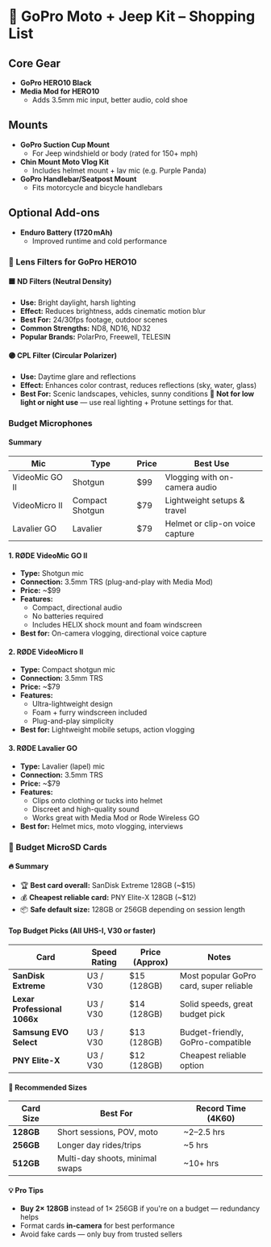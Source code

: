 # 🛒 GoPro Moto + Jeep Kit – Shopping List

## Core Gear
- **GoPro HERO10 Black**
- **Media Mod for HERO10**  
  - Adds 3.5mm mic input, better audio, cold shoe

## Mounts
- **GoPro Suction Cup Mount**
  - For Jeep windshield or body (rated for 150+ mph)
- **Chin Mount Moto Vlog Kit**
  - Includes helmet mount + lav mic (e.g. Purple Panda)
- **GoPro Handlebar/Seatpost Mount**
  - Fits motorcycle and bicycle handlebars

## Optional Add-ons
- **Enduro Battery (1720 mAh)**
  - Improved runtime and cold performance

### 🎥 Lens Filters for GoPro HERO10

#### 🟦 ND Filters (Neutral Density)
- **Use:** Bright daylight, harsh lighting
- **Effect:** Reduces brightness, adds cinematic motion blur
- **Best For:** 24/30fps footage, outdoor scenes
- **Common Strengths:** ND8, ND16, ND32
- **Popular Brands:** PolarPro, Freewell, TELESIN

#### 🟣 CPL Filter (Circular Polarizer)
- **Use:** Daytime glare and reflections
- **Effect:** Enhances color contrast, reduces reflections (sky, water, glass)
- **Best For:** Scenic landscapes, vehicles, sunny conditions
🛑 **Not for low light or night use** — use real lighting + Protune settings for that.


### Budget Microphones

#### Summary

| Mic            | Type            | Price | Best Use                        |
| -------------- | --------------- | ----- | ------------------------------- |
| VideoMic GO II | Shotgun         | $99   | Vlogging with on-camera audio   |
| VideoMicro II  | Compact Shotgun | $79   | Lightweight setups & travel     |
| Lavalier GO    | Lavalier        | $79   | Helmet or clip-on voice capture |
#### 1. **RØDE VideoMic GO II**
- **Type:** Shotgun mic
- **Connection:** 3.5mm TRS (plug-and-play with Media Mod)
- **Price:** ~$99
- **Features:**
  - Compact, directional audio
  - No batteries required
  - Includes HELIX shock mount and foam windscreen
- **Best for:** On-camera vlogging, directional voice capture

#### 2. **RØDE VideoMicro II**
- **Type:** Compact shotgun mic
- **Connection:** 3.5mm TRS
- **Price:** ~$79
- **Features:**
  - Ultra-lightweight design
  - Foam + furry windscreen included
  - Plug-and-play simplicity
- **Best for:** Lightweight mobile setups, action vlogging

#### 3. **RØDE Lavalier GO**
- **Type:** Lavalier (lapel) mic
- **Connection:** 3.5mm TRS
- **Price:** ~$79
- **Features:**
  - Clips onto clothing or tucks into helmet
  - Discreet and high-quality sound
  - Works great with Media Mod or Rode Wireless GO
- **Best for:** Helmet mics, moto vlogging, interviews

### 💾 Budget MicroSD Cards

#### 🔥 Summary
- 🏆 **Best card overall:** SanDisk Extreme 128GB (~$15)  
- 💰 **Cheapest reliable card:** PNY Elite-X 128GB (~$12)  
- 📦 **Safe default size:** 128GB or 256GB depending on session length  

#### Top Budget Picks (All UHS-I, V30 or faster)

| Card                         | Speed Rating | Price (Approx) | Notes                                   |
| ---------------------------- | ------------ | -------------- | --------------------------------------- |
| **SanDisk Extreme**          | U3 / V30     | $15 (128GB)    | Most popular GoPro card, super reliable |
| **Lexar Professional 1066x** | U3 / V30     | $14 (128GB)    | Solid speeds, great budget pick         |
| **Samsung EVO Select**       | U3 / V30     | $13 (128GB)    | Budget-friendly, GoPro-compatible       |
| **PNY Elite-X**              | U3 / V30     | $12 (128GB)    | Cheapest reliable option                |

#### 🧮 Recommended Sizes

| Card Size | Best For                        | Record Time (4K60) |
| --------- | ------------------------------- | ------------------ |
| **128GB** | Short sessions, POV, moto       | ~2–2.5 hrs         |
| **256GB** | Longer day rides/trips          | ~5 hrs             |
| **512GB** | Multi-day shoots, minimal swaps | ~10+ hrs           |

#### 💡 Pro Tips

- **Buy 2× 128GB** instead of 1× 256GB if you're on a budget — redundancy helps  
- Format cards **in-camera** for best performance  
- Avoid fake cards — only buy from trusted sellers

